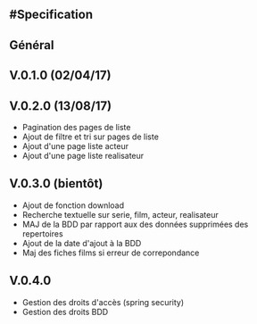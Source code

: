 #Specification
--------------

## Général

## V.0.1.0 (02/04/17)



## V.0.2.0 (13/08/17)
+ Pagination des pages de liste
+ Ajout de filtre et tri sur pages de liste
+ Ajout d'une page liste acteur
+ Ajout d'une page liste realisateur

## V.0.3.0 (bientôt)
+ Ajout de fonction download
+ Recherche textuelle sur serie, film, acteur, realisateur
+ MAJ de la BDD par rapport aux des données supprimées des repertoires
+ Ajout de la date d'ajout à la BDD
+ Maj des fiches films si erreur de correpondance

## V.0.4.0 
+ Gestion des droits d'accès (spring security)
+ Gestion des droits BDD
